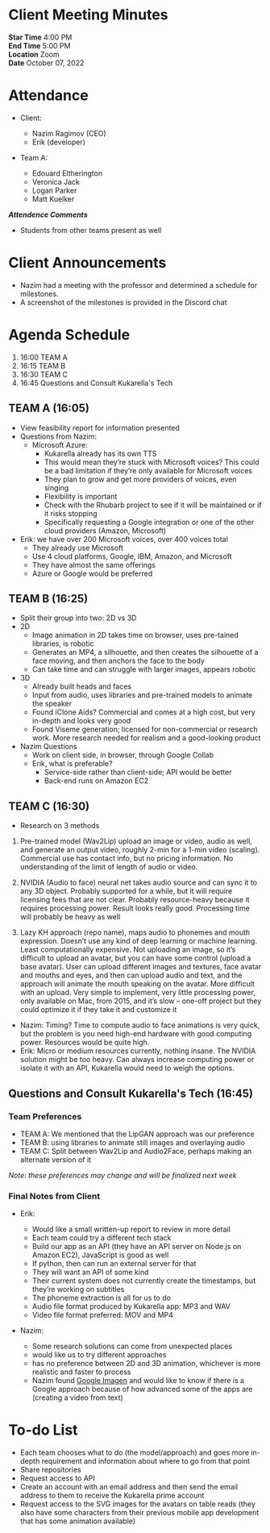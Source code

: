 # Client Meeting Minutes

**Star Time** 4:00 PM <br>
**End Time** 5:00 PM <br>
**Location** Zoom <br>
**Date** October 07, 2022

# Attendance

- Client:
    - Nazim Ragimov (CEO)
    - Erik (developer)

- Team A:
    - Edouard Eltherington
    - Veronica Jack
    - Logan Parker
    - Matt Kuelker

***Attendence Comments***

- Students from other teams present as well

# Client Announcements

- Nazim had a meeting with the professor and determined a schedule for milestones.
- A screenshot of the milestones is provided in the Discord chat
 
# Agenda Schedule

1. 16:00 TEAM A
2. 16:15 TEAM B 
3. 16:30 TEAM C
4. 16:45 Questions and Consult Kukarella's Tech

## TEAM A (16:05)

- View feasibility report for information presented
- Questions from Nazim:
    - Microsoft Azure:
        - Kukarella already has its own TTS
        - This would mean they’re stuck with Microsoft voices? This could be a bad limitation if they’re only available for Microsoft voices
        - They plan to grow and get more providers of voices, even singing
        - Flexibility is important
        - Check with the Rhubarb project to see if it will be maintained or if it risks stopping
        - Specifically requesting a Google integration or one of the other cloud providers (Amazon, Microsoft)
- Erik: we have over 200 Microsoft voices, over 400 voices total
    - They already use Microsoft
    - Use 4 cloud platforms, Google, IBM, Amazon, and Microsoft
    - They have almost the same offerings
    - Azure or Google would be preferred

## TEAM B (16:25)

- Split their group into two: 2D vs 3D
- 2D
    - Image animation in 2D takes time on browser, uses pre-tained libraries, is robotic
    - Generates an MP4, a silhouette, and then creates the silhouette of a face moving, and then anchors the face to the body
    - Can take time and can struggle with larger images, appears robotic
- 3D
    - Already built heads and faces
    - Input from audio, uses libraries and pre-trained models to animate the speaker
    - Found iClone Aids? Commercial and comes at a high cost, but very in-depth and looks very good
    - Found Viseme generation; licensed for non-commercial or research work. More research needed for realism and a good-looking product
- Nazim Questions
    - Work on client side, in browser, through Google Collab
    - Erik, what is preferable?
        - Service-side rather than client-side; API would be better
        - Back-end runs on Amazon EC2

## TEAM C (16:30)

- Research on 3 methods

1.	Pre-trained model (Wav2Lip) upload an image or video, audio as well, and generate an output video, roughly 2-min for a 1-min video (scaling). Commercial use has contact info, but no pricing information. No understanding of the limit of length of audio or video.

2. NVIDIA (Audio to face) neural net takes audio source and can sync it to any 3D object. Probably supported for a while, but it will require licensing fees that are not clear. Probably resource-heavy because it requires processing power. Result looks really good. Processing time will probably be heavy as well

3. Lazy KH approach (repo name), maps audio to phonemes and mouth expression. Doesn’t use any kind of deep learning or machine learning. Least computationally expensive. Not uploading an image, so it’s difficult to upload an avatar, but you can have some control (upload a base avatar). User can upload different images and textures, face avatar and mouths and eyes, and then can upload audio and text, and the approach will animate the mouth speaking on the avatar. More difficult with an upload. Very simple to implement, very little processing power, only available on Mac, from 2015, and it’s slow – one-off project but they could optimize it if they take it and customize it

- Nazim: Timing? Time to compute audio to face animations is very quick, but the problem is you need high-end hardware with good computing power. Resources would be quite high.
- Erik: Micro or medium resources currently, nothing insane. The NVIDIA solution might be too heavy. Can always increase computing power or isolate it with an API, Kukarella would need to weigh the options.
 
## Questions and Consult Kukarella's Tech (16:45)

### Team Preferences

- TEAM A: We mentioned that the LipGAN approach was our preference
- TEAM B: using libraries to animate still images and overlaying audio
- TEAM C: Split between Wav2Lip and Audio2Face, perhaps making an alternate version of it

*Note: these preferences may change and will be finalized next week*

### Final Notes from Client

- Erik:
    - Would like a small written-up report to review in more detail
    - Each team could try a different tech stack
    - Build our app as an API (they have an API server on Node.js on Amazon EC2), JavaScript is good as well
    - If python, then can run an external server for that
    - They will want an API of some kind
    - Their current system does not currently create the timestamps, but they’re working on subtitles
    - The phoneme extraction is all for us to do
    - Audio file format produced by Kukarella app: MP3 and WAV
    - Video file format preferred: MOV and MP4

- Nazim:
    - Some research solutions can come from unexpected places
    - would like us to try different approaches
    - has no preference between 2D and 3D animation, whichever is more realistic and faster to process
    - Nazim found [Google Imagen](https://techcrunch.com/2022/10/05/google-answers-metas-video-generating-ai-with-its-own-dubbed-imagen-video/?utm_source=pocket_mylist) and would like to know if there is a Google approach because of how advanced some of the apps are (creating a video from text)

# To-do List

- Each team chooses what to do (the model/approach) and goes more in-depth requirement and information about where to go from that point
- Share repositories
- Request access to API
- Create an account with an email address and then send the email address to them to receive the Kukarella prime account
- Request access to the SVG images for the avatars on table reads (they also have some characters from their previous mobile app development that has some animation available)